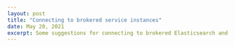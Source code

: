```yaml
---
layout: post
title: "Connecting to brokered service instances"
date: May 20, 2021
excerpt: Some suggestions for connecting to brokered Elasticsearch and Elasticache instances
---
```


